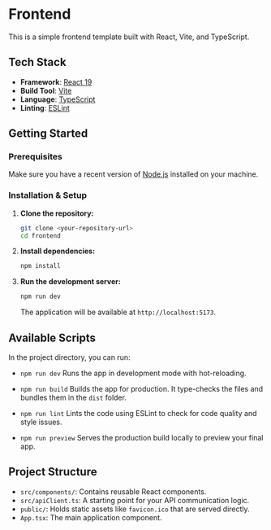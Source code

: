 
# Frontend

This is a simple frontend template built with React, Vite, and TypeScript.

## Tech Stack

- **Framework**: [React 19](https://react.dev/)
- **Build Tool**: [Vite](https://vitejs.dev/)
- **Language**: [TypeScript](https://www.typescriptlang.org/)
- **Linting**: [ESLint](https://eslint.org/)

## Getting Started

### Prerequisites

Make sure you have a recent version of [Node.js](https://nodejs.org/) installed on your machine.

### Installation & Setup

1.  **Clone the repository:**

    ```bash
    git clone <your-repository-url>
    cd frontend
    ```

2.  **Install dependencies:**

    ```bash
    npm install
    ```

3.  **Run the development server:**
    ```bash
    npm run dev
    ```
    The application will be available at `http://localhost:5173`.

## Available Scripts

In the project directory, you can run:

- `npm run dev`
  Runs the app in development mode with hot-reloading.

- `npm run build`
  Builds the app for production. It type-checks the files and bundles them in the `dist` folder.

- `npm run lint`
  Lints the code using ESLint to check for code quality and style issues.

- `npm run preview`
  Serves the production build locally to preview your final app.

## Project Structure

- `src/components/`: Contains reusable React components.
- `src/apiClient.ts`: A starting point for your API communication logic.
- `public/`: Holds static assets like `favicon.ico` that are served directly.
- `App.tsx`: The main application component.
